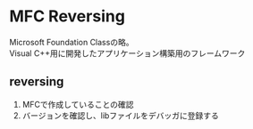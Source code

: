 # MFC Reversing
Microsoft Foundation Classの略。  
Visual C++用に開発したアプリケーション構築用のフレームワーク

## reversing
1. MFCで作成していることの確認
2. バージョンを確認し、libファイルをデバッガに登録する

